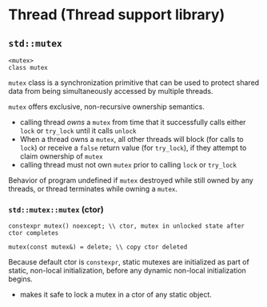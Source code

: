 # Thread (Thread support library)

## `std::mutex`

```
<mutex>
class mutex
```

`mutex` class is a synchronization primitive that can be used to protect shared data from being simultaneously accessed by multiple threads.

`mutex` offers exclusive, non-recursive ownership semantics.
* calling thread *owns* a `mutex` from time that it successfully calls either `lock` or `try_lock` until it calls `unlock`
* When a thread owns a `mutex`, all other threads will block (for calls to `lock`) or receive a `false` return value (for `try_lock`), if they attempt to claim ownership of `mutex`
* calling thread must not own `mutex` prior to calling `lock` or `try_lock`

Behavior of program undefined if `mutex` destroyed while still owned by any threads, or thread terminates while owning a `mutex`.

### `std::mutex::mutex` (ctor)

```
constexpr mutex() noexcept; \\ ctor, mutex in unlocked state after ctor completes

mutex(const mutex&) = delete; \\ copy ctor deleted
```

Because default ctor is `constexpr`, static mutexes are initialized as part of static, non-local initialization, before any dynamic non-local initialization begins.
  * makes it safe to lock a mutex in a ctor of any static object.

  

